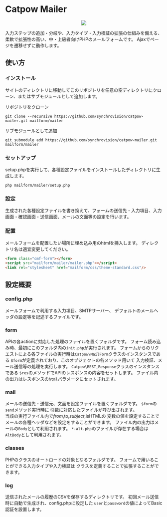 Catpow Mailer
===

<p align="center">
  <img src="https://img.shields.io/badge/PHP-5.4-45A?logo=php">
</p>

入力ステップの追加・分岐や、入力タイプ・入力検証の拡張の仕組みを備える、柔軟で拡張性の高い、中・上級者向けPHPのメールフォームです。
Ajaxでページを遷移せずに動作します。

使い方
--

### インストール

サイトのディレクトリに移動してこのリポジトリを任意の空ディレクトリにクローン、またはサブモジュールとして追加します。


リポジトリをクローン
 ```command
git clone --recursive https://github.com/synchrovision/catpow-mailer.git mailform/mailer
 ```

サブモジュールとして追加
 ```command
git submodule add https://github.com/synchrovision/catpow-mailer.git mailform/mailer
 ```

### セットアップ

setup.phpを実行して、各種設定ファイルをインストールしたディレクトリに生成します。

```command
php mailform/mailer/setup.php
```

### 設定

生成された各種設定ファイルを書き換えて、フォームの送信先・入力項目、入力画面・確認画面・送信画面、メールの文面等の設定を行います。

### 配置

メールフォームを配置したい場所に埋め込み用のhtmlを挿入します。
ディレクトリ名は適宜変更してください。

```html
<form class="cmf-form"></form>
<script src="mailform/mailer/mailer.php"></script>
<link rel="stylesheet" href="mailform/css/theme-standard.css"/>
```


設定概要
--

### config.php

メールフォームで利用する入力項目、SMTPサーバー、
デフォルトのメールヘッダの設定等を記述するファイルです。

### form

APIの各actionに対応した処理のファイルを置くフォルダです。
フォーム読み込み時、最初にこのフォルダ内の``init.php``が実行されます。
フォームからのリクエストによる各ファイルの実行時は``Catpow\MailForm``クラスのインスタンスである
``$form``が定義されており、このオブジェクトの各メソッド用いて
入力検証、メール送信等の処理を実行します。
``Catpow\REST_Response``クラスのインスタンスである
``$res``のメソッドでAPIのレスポンスの内容をセットします。
ファイル内の出力はレスポンスの``html``パラメータにセットされます。

### mail

メールの送信先・送信元、文面を設定ファイルを置くフォルダです。
``$form``の``send``メソッド実行時に
引数に対応したファイルが呼び出されます。  
当該の実行ファイル内で$from,$to,$subject,$isHTMLの
変数の値を設定することでメールの各種ヘッダなどを設定をすることができます。
ファイル内の出力はメールの``Body``として利用されます。
``*-alt.php``のファイルが存在する場合は``AltBody``として利用されます。

### classes

PHPのクラスのオートロードの対象となるフォルダです。
フォームで用いることができる入力タイプや入力検証は
クラスを定義することで拡張することができます。

### log

送信されたメールの履歴のCSVを保存するディレクトリです。
初回メール送信時に自動で生成され、config.phpに設定した
``user``と``password``の値によってBasic認証を設置します。